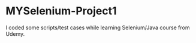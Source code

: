 # MYSelenium-Project1
I coded some scripts/test cases while learning Selenium/Java course from Udemy.

